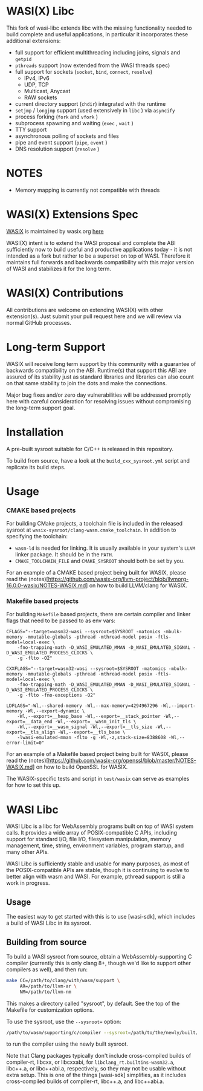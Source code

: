 # WASI(X) Libc

This fork of wasi-libc extends libc with the missing functionality needed to
build complete and useful applications, in particular it incorporates these
additional extensions:

- full support for efficient multithreading including joins, signals
  and `getpid`
- `pthreads` support (now extended from the WASI threads spec)
- full support for sockets (`socket`, `bind`, `connect`, `resolve`)
    - IPv4, IPv6
    - UDP, TCP
    - Multicast, Anycast
    - RAW sockets
- current directory support (`chdir`) integrated with the runtime
- `setjmp` / `longjmp` support (used extensively in `libc` ) via `asyncify`
- process forking (`fork` and `vfork` )
- subprocess spawning and waiting (`exec` , `wait` )
- TTY support
- asynchronous polling of sockets and files
- pipe and event support (`pipe`, `event` )
- DNS resolution support (`resolve` )

# NOTES
- Memory mapping is currently not compatible with threads

# WASI(X) Extensions Spec

[WASIX](https://wasix.org) is maintained by wasix.org [here](https://github.com/wasix-org/wasix-witx)

WASI(X) intent is to extend the WASI proposal and complete the ABI sufficiently
now to build useful and productive applications today - it is not intended as a
fork but rather to be a superset on top of WASI. Therefore it maintains full
forwards and backwards compatibility with this major version of WASI and stabilizes
it for the long term.

# WASI(X) Contributions

All contributions are welcome on extending WASI(X) with other extension(s). Just
submit your pull request here and we will review via normal GitHub processes.

# Long-term Support

WASIX will receive long term support by this community with a guarantee of
backwards compatibility on the ABI. Runtime(s) that support this ABI are assured
of its stability just as standard libraries and libraries can also count on that
same stability to join the dots and make the connections.

Major bug fixes and/or zero day vulnerabilities will be addressed promptly here
with careful consideration for resolving issues without compromising the
long-term support goal.

# Installation

A pre-built sysroot suitable for C/C++ is released in this repository.

To build from source, have a look at the `build_cxx_sysroot.yml` script and
replicate its build steps.

# Usage

### CMAKE based projects
For building CMake projects, a toolchain file is included in the released sysroot
at `wasix-sysroot/clang-wasm.cmake_toolchain`. In addition to specifying the 
toolchain:

* `wasm-ld` is needed for linking. It is usually available in your system's `LLVM`
  linker package. It should be in the `PATH`.
* `CMAKE_TOOLCHAIN_FILE` and `CMAKE_SYSROOT` should both be set by you.

For an example of a CMAKE based project being built for WASIX, please read the (notes)[https://github.com/wasix-org/llvm-project/blob/llvmorg-16.0.0-wasix/NOTES-WASIX.md] 
on how to build LLVM/clang for WASIX.

### Makefile based projects
For building `Makefile` based projects, there are certain compiler and linker flags that
need to be passed to as env vars:
```
CFLAGS="--target=wasm32-wasi --sysroot=$SYSROOT -matomics -mbulk-memory -mmutable-globals -pthread -mthread-model posix -ftls-model=local-exec \
    -fno-trapping-math -D_WASI_EMULATED_MMAN -D_WASI_EMULATED_SIGNAL -D_WASI_EMULATED_PROCESS_CLOCKS \
    -g -flto -O2"

CXXFLAGS="--target=wasm32-wasi --sysroot=$SYSROOT -matomics -mbulk-memory -mmutable-globals -pthread -mthread-model posix -ftls-model=local-exec \
    -fno-trapping-math -D_WASI_EMULATED_MMAN -D_WASI_EMULATED_SIGNAL -D_WASI_EMULATED_PROCESS_CLOCKS \
    -g -flto -fno-exceptions -O2"

LDFLAGS="-Wl,--shared-memory -Wl,--max-memory=4294967296 -Wl,--import-memory -Wl,--export-dynamic \
    -Wl,--export=__heap_base -Wl,--export=__stack_pointer -Wl,--export=__data_end -Wl,--export=__wasm_init_tls \
    -Wl,--export=__wasm_signal -Wl,--export=__tls_size -Wl,--export=__tls_align -Wl,--export=__tls_base \
    -lwasi-emulated-mman -flto -g -Wl,-z,stack-size=8388608 -Wl,--error-limit=0"
```
For an example of a Makefile based project being built for WASIX, please read the (notes)[https://github.com/wasix-org/openssl/blob/master/NOTES-WASIX.md] 
on how to build OpenSSL for WASIX.

The WASIX-specific tests and script in `test/wasix` can serve as examples for how
to set this up.

# WASI Libc

WASI Libc is a libc for WebAssembly programs built on top of WASI system calls.
It provides a wide array of POSIX-compatible C APIs, including support for
standard I/O, file I/O, filesystem manipulation, memory management, time, string,
environment variables, program startup, and many other APIs.

WASI Libc is sufficiently stable and usable for many purposes, as most of the
POSIX-compatible APIs are stable, though it is continuing to evolve to better
align with wasm and WASI. For example, pthread support is still a work in
progress.

## Usage

The easiest way to get started with this is to use [wasi-sdk], which includes a
build of WASI Libc in its sysroot.

## Building from source

To build a WASI sysroot from source, obtain a WebAssembly-supporting C compiler
(currently this is only clang 8+, though we'd like to support other compilers as well),
and then run:

```sh
make CC=/path/to/clang/with/wasm/support \
     AR=/path/to/llvm-ar \
     NM=/path/to/llvm-nm
```

This makes a directory called "sysroot", by default. See the top of the Makefile
for customization options.

To use the sysroot, use the `--sysroot=` option:

```sh
/path/to/wasm/supporting/c/compiler --sysroot=/path/to/the/newly/built/sysroot ...
```

to run the compiler using the newly built sysroot.

Note that Clang packages typically don't include cross-compiled builds of
compiler-rt, libcxx, or libcxxabi, for `libclang_rt.builtins-wasm32.a`, libc++.a,
or libc++abi.a, respectively, so they may not be usable without
extra setup. This is one of the things [wasi-sdk] simplifies, as it includes
cross-compiled builds of compiler-rt, libc++.a, and libc++abi.a.
